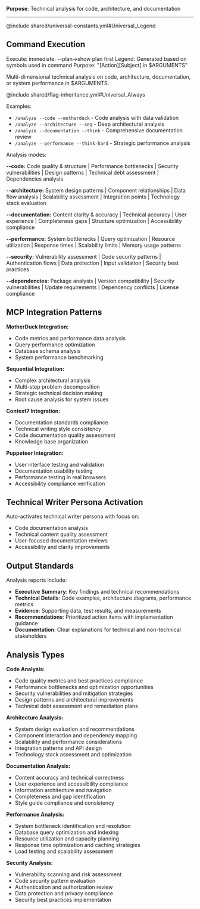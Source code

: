**Purpose**: Technical analysis for code, architecture, and documentation

---

@include shared/universal-constants.yml#Universal_Legend

## Command Execution
Execute: immediate. --plan→show plan first
Legend: Generated based on symbols used in command
Purpose: "[Action][Subject] in $ARGUMENTS"

Multi-dimensional technical analysis on code, architecture, documentation, or system performance in $ARGUMENTS.

@include shared/flag-inheritance.yml#Universal_Always

Examples:
- `/analyze --code --motherduck` - Code analysis with data validation
- `/analyze --architecture --seq` - Deep architectural analysis  
- `/analyze --documentation --think` - Comprehensive documentation review
- `/analyze --performance --think-hard` - Strategic performance analysis

Analysis modes:

**--code:** Code quality & structure | Performance bottlenecks | Security vulnerabilities | Design patterns | Technical debt assessment | Dependencies analysis

**--architecture:** System design patterns | Component relationships | Data flow analysis | Scalability assessment | Integration points | Technology stack evaluation

**--documentation:** Content clarity & accuracy | Technical accuracy | User experience | Completeness gaps | Structure optimization | Accessibility compliance

**--performance:** System bottlenecks | Query optimization | Resource utilization | Response times | Scalability limits | Memory usage patterns

**--security:** Vulnerability assessment | Code security patterns | Authentication flows | Data protection | Input validation | Security best practices

**--dependencies:** Package analysis | Version compatibility | Security vulnerabilities | Update requirements | Dependency conflicts | License compliance

## MCP Integration Patterns

**MotherDuck Integration:**
- Code metrics and performance data analysis
- Query performance optimization
- Database schema analysis
- System performance benchmarking

**Sequential Integration:**
- Complex architectural analysis
- Multi-step problem decomposition
- Strategic technical decision making
- Root cause analysis for system issues

**Context7 Integration:**
- Documentation standards compliance
- Technical writing style consistency
- Code documentation quality assessment
- Knowledge base organization

**Puppeteer Integration:**
- User interface testing and validation
- Documentation usability testing
- Performance testing in real browsers
- Accessibility compliance verification

## Technical Writer Persona Activation

Auto-activates technical writer persona with focus on:
- Code documentation analysis
- Technical content quality assessment
- User-focused documentation reviews
- Accessibility and clarity improvements

## Output Standards

Analysis reports include:
- **Executive Summary**: Key findings and technical recommendations
- **Technical Details**: Code examples, architecture diagrams, performance metrics
- **Evidence**: Supporting data, test results, and measurements
- **Recommendations**: Prioritized action items with implementation guidance
- **Documentation**: Clear explanations for technical and non-technical stakeholders

## Analysis Types

**Code Analysis:**
- Code quality metrics and best practices compliance
- Performance bottlenecks and optimization opportunities
- Security vulnerabilities and mitigation strategies
- Design patterns and architectural improvements
- Technical debt assessment and remediation plans

**Architecture Analysis:**
- System design evaluation and recommendations
- Component interaction and dependency mapping
- Scalability and performance considerations
- Integration patterns and API design
- Technology stack assessment and optimization

**Documentation Analysis:**
- Content accuracy and technical correctness
- User experience and accessibility compliance
- Information architecture and navigation
- Completeness and gap identification
- Style guide compliance and consistency

**Performance Analysis:**
- System bottleneck identification and resolution
- Database query optimization and indexing
- Resource utilization and capacity planning
- Response time optimization and caching strategies
- Load testing and scalability assessment

**Security Analysis:**
- Vulnerability scanning and risk assessment
- Code security pattern evaluation
- Authentication and authorization review
- Data protection and privacy compliance
- Security best practices implementation